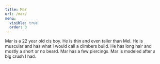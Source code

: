 ```yaml
---
title: Mar
url: /mar/
menu:
  visible: true
  order: 3
---
```


Mar is a 22 year old cis boy. He is thin and even taller than Mel. He is
muscular and has what I would call a climbers build. He has long hair and mostly
a short or no beard. Mar has a few piercings. Mar is modeled after a big crush I
had.
